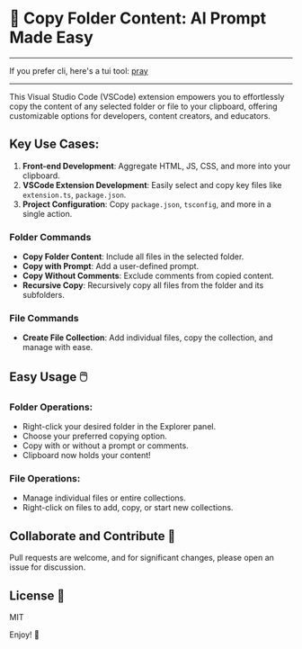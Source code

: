 # 📂 Copy Folder Content: AI Prompt Made Easy

---

If you prefer cli, here's a tui tool: [pray](https://github.com/mefengl/pray)

---

This Visual Studio Code (VSCode) extension empowers you to effortlessly copy the content of any selected folder or file to your clipboard, offering customizable options for developers, content creators, and educators.

## Key Use Cases:

1. **Front-end Development**: Aggregate HTML, JS, CSS, and more into your clipboard.
2. **VSCode Extension Development**: Easily select and copy key files like `extension.ts`, `package.json`.
3. **Project Configuration**: Copy `package.json`, `tsconfig`, and more in a single action.

### Folder Commands

- **Copy Folder Content**: Include all files in the selected folder.
- **Copy with Prompt**: Add a user-defined prompt.
- **Copy Without Comments**: Exclude comments from copied content.
- **Recursive Copy**: Recursively copy all files from the folder and its subfolders.

### File Commands

- **Create File Collection**: Add individual files, copy the collection, and manage with ease.

## Easy Usage 🖱️

### Folder Operations:

- Right-click your desired folder in the Explorer panel.
- Choose your preferred copying option.
- Copy with or without a prompt or comments.
- Clipboard now holds your content!

### File Operations:

- Manage individual files or entire collections.
- Right-click on files to add, copy, or start new collections.

## Collaborate and Contribute 🤝

Pull requests are welcome, and for significant changes, please open an issue for discussion.

## License 📄

MIT

Enjoy! 🎉
